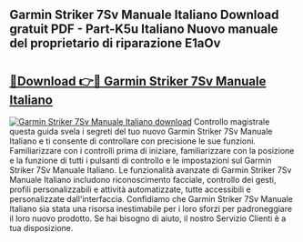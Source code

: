 ## Garmin Striker 7Sv Manuale Italiano Download gratuit PDF - Part-K5u Italiano Nuovo manuale del proprietario di riparazione E1aOv

# <h2><a href="http://dfgjg7.blite.top/?on=Garmin+Striker+7Sv+Manuale+Italiano">🔗Download 👉🔴 Garmin Striker 7Sv Manuale Italiano</a></h2>

[![Garmin Striker 7Sv Manuale Italiano download](https://i.imgur.com/lujVjoI.png)](http://dfgjg7.blite.top/?on=Garmin+Striker+7Sv+Manuale+Italiano)
Controllo magistrale questa guida svela i segreti del tuo nuovo Garmin Striker 7Sv Manuale Italiano e ti consente di controllare con precisione le sue funzioni. Familiarizzare con i controlli prima di iniziare, familiarizzare con la posizione e la funzione di tutti i pulsanti di controllo e le impostazioni sul Garmin Striker 7Sv Manuale Italiano. Le funzionalità avanzate di Garmin Striker 7Sv Manuale Italiano includono riconoscimento facciale, controllo dei gesti, profili personalizzabili e attività automatizzate, tutte accessibili e personalizzate dall'interfaccia. Confidiamo che Garmin Striker 7Sv Manuale Italiano sia stata una risorsa inestimabile per i loro sforzi per padroneggiare il loro nuovo prodotto. Se hai bisogno di aiuto, il nostro Servizio Clienti è a tua disposizione.
